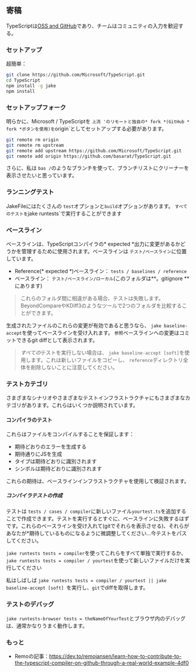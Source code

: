 ## 寄稿

TypeScriptは[OSS and GitHub](https://github.com/Microsoft/TypeScript)であり、チームはコミュニティの入力を歓迎する。

### セットアップ
超簡単：

```bash
git clone https://github.com/Microsoft/TypeScript.git
cd TypeScript
npm install -g jake
npm install
```

### セットアップフォーク
明らかに、Microsoft / TypeScriptを `上流 'のリモートと独自の* fork *(GitHub * fork *ボタンを使用)を`origin`としてセットアップする必要があります。

```bash
git remote rm origin
git remote rm upstream
git remote add upstream https://github.com/Microsoft/TypeScript.git
git remote add origin https://github.com/basarat/TypeScript.git
```
さらに、私は `bas /`のようなブランチを使って、ブランチリストにクリーナーを表示させたいと思っています。

### ランニングテスト
JakeFileにはたくさんの `test`オプションと`build`オプションがあります。 `すべてのテストを`jake runtests`で実行することができます

### ベースライン
ベースラインは、TypeScriptコンパイラの* expected *出力に変更があるかどうかを管理するために使用されます。ベースラインは `テスト/ベースライン`に位置しています。

* Reference(* expected *)ベースライン： `tests / baselines / reference`
* ベースライン： `テスト/ベースライン/ローカル`(このフォルダは**。gitignore **にあります)

> これらのフォルダ間に相違がある場合、テストは失敗します。 BeyondCompareやKDiff3のようなツールで2つのフォルダを比較することができます。

生成されたファイルのこれらの変更が有効であると思うなら、 `jake baseline-accept`を使ってベースラインを受け入れます。 `参照`ベースラインへの変更はコミットできるgit diffとして表示されます。

> *すべての*テストを実行しない場合は、 `jake baseline-accept [soft]`を使用します。これは新しいファイルをコピーし、 `reference`ディレクトリ全体を削除しないことに注意してください。

### テストカテゴリ

さまざまなシナリオやさまざまなテストインフラストラクチャにもさまざまなカテゴリがあります。これらはいくつか説明されています。

#### コンパイラのテスト

これらはファイルをコンパイルすることを保証します：

* 期待どおりのエラーを生成する
* 期待通りにJSを生成
* タイプは期待どおりに識別されます
* シンボルは期待どおりに識別されます

これらの期待は、ベースラインインフラストラクチャを使用して検証されます。

##### コンパイラテストの作成
テストは `tests / cases / compiler`に新しいファイル`yourtest.ts`を追加することで作成できます。テストを実行するとすぐに、ベースラインに失敗するはずです。これらのベースラインを受け入れて(gitでそれらを表示させる)、それらがあなたが*期待しているものになるように微調整してください...今テストをパスしてください。

`jake runtests tests = compiler`を使ってこれらをすべて単独で実行するか、`jake runtests tests = compiler / yourtest`を使って新しいファイルだけを実行してください

私はしばしば `jake runtests tests = compiler / yourtest || jake baseline-accept [soft] `を実行し、`git`でdiffを取得します。

### テストのデバッグ

`jake runtests-browser tests = theNameOfYourTest`とブラウザ内のデバッグは、通常かなりうまく動作します。

### もっと
* Remoの記事：https://dev.to/remojansen/learn-how-to-contribute-to-the-typescript-compiler-on-github-through-a-real-world-example-4df0
